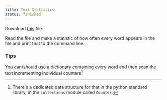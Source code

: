 ```yaml
---
title: Text Statistics
status: finished
---
```


Download [this](//) file.

Read the file and make a statistic of how often every word appears in the file and print that to the command line.


### Tips

You can/should use a dictionary containing every word and then scan the text incrementing individual counters[^counter]

[^counter]:
    There's a dedicated data structure for that in the python standard library, in the `collections` module called `Counter`.
